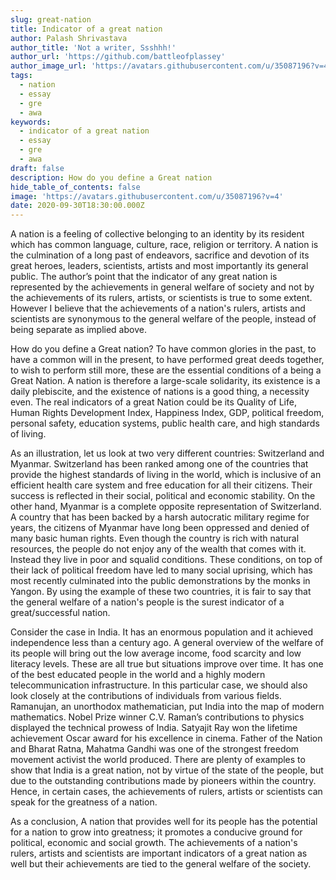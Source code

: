 ```yaml
---
slug: great-nation
title: Indicator of a great nation
author: Palash Shrivastava
author_title: 'Not a writer, Ssshhh!'
author_url: 'https://github.com/battleofplassey'
author_image_url: 'https://avatars.githubusercontent.com/u/35087196?v=4'
tags:
  - nation
  - essay
  - gre
  - awa
keywords:
  - indicator of a great nation
  - essay
  - gre
  - awa
draft: false
description: How do you define a Great nation
hide_table_of_contents: false
image: 'https://avatars.githubusercontent.com/u/35087196?v=4'
date: 2020-09-30T18:30:00.000Z
---
```


A nation is a feeling of collective belonging to an identity by its resident which has common language, culture, race, religion or territory. <!--truncate-->A nation is the culmination of a long past of endeavors, sacrifice and devotion of its great heroes, leaders, scientists, artists and most importantly its general public. The author’s point that the indicator of any great nation is represented by the achievements in general welfare of society and not by the achievements of its rulers, artists, or scientists is true to some extent. However I believe that the achievements of a nation's rulers, artists and scientists are synonymous to the general welfare of the people, instead of being separate as implied above.

How do you define a Great nation?  To have common glories in the past, to have a common will in the present, to have performed great deeds together, to wish to perform still more, these are the essential conditions of a being a Great Nation.  A nation is therefore a large-scale solidarity, its existence is a daily plebiscite, and the existence of nations is a good thing, a necessity even. The real indicators of a great Nation could be its Quality of Life, Human Rights Development Index, Happiness Index, GDP, political freedom, personal safety, education systems, public health care, and high standards of living.

As an illustration, let us look at two very different countries: Switzerland and Myanmar. Switzerland has been ranked among one of the countries that provide the highest standards of living in the world, which is inclusive of an efficient health care system and free education for all their citizens. Their success is reflected in their social, political and economic stability. On the other hand, Myanmar is a complete opposite representation of Switzerland. A country that has been backed by a harsh autocratic military regime for years, the citizens of Myanmar have long been oppressed and denied of many basic human rights. Even though the country is rich with natural resources, the people do not enjoy any of the wealth that comes with it. Instead they live in poor and squalid conditions. These conditions, on top of their lack of political freedom have led to many social uprising, which has most recently culminated into the public demonstrations by the monks in Yangon. By using the example of these two countries, it is fair to say that the general welfare of a nation's people is the surest indicator of a great/successful nation.

Consider the case in India. It has an enormous population and it achieved independence less than a century ago. A general overview of the welfare of its people will bring out the low average income, food scarcity and low literacy levels. These are all true but situations improve over time. It has one of the best educated people in the world and a highly modern telecommunication infrastructure. In this particular case, we should also look closely at the contributions of individuals from various fields. Ramanujan, an unorthodox mathematician, put India into the map of modern mathematics. Nobel Prize winner C.V. Raman’s contributions to physics displayed the technical prowess of India. Satyajit Ray won the lifetime achievement Oscar award for his excellence in cinema. Father of the Nation and Bharat Ratna, Mahatma Gandhi was one of the strongest freedom movement activist the world produced. There are plenty of examples to show that India is a great nation, not by virtue of the state of the people, but due to the outstanding contributions made by pioneers within the country. Hence, in certain cases, the achievements of rulers, artists or scientists can speak for the greatness of a nation.

As a conclusion, A nation that provides well for its people has the potential for a nation to grow into greatness; it promotes a conducive ground for political, economic and social growth. The achievements of a nation's rulers, artists and scientists are important indicators of a great nation as well but their achievements are tied to the general welfare of the society.
